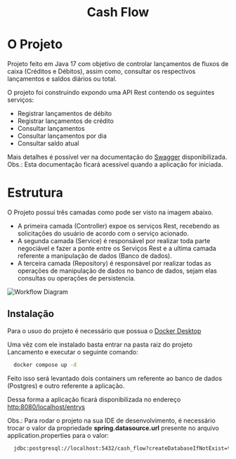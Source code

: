 <h1 align="center"> Cash Flow </h1>

# O Projeto

Projeto feito em Java 17 com objetivo de controlar lançamentos de fluxos de caixa (Créditos e Débitos), assim como, consultar os respectivos lançamentos e saldos diários ou total.

O projeto foi construindo expondo uma API Rest contendo os seguintes serviços: 

- Registrar lançamentos de débito
- Registrar lançamentos de crédito
- Consultar lançamentos
- Consultar lançamentos por dia
- Consultar saldo atual

Mais detalhes é possível ver na documentação do [Swagger](http://localhost:8080/swagger-ui/index.html#/) disponibilizada.
Obs.: Esta documentação ficará acessível quando a aplicação for iniciada.

# Estrutura

O Projeto possui três camadas como pode ser visto na imagem abaixo. 
 - A primeira camada (Controller) expoe os serviços Rest, recebendo as solicitações do usuário de acordo com o serviço acionado. 
 - A segunda camada (Service) é responsável por realizar toda parte negociável e fazer a ponte entre os Serviços Rest e a ultima camada referente a manipulação de dados (Banco de dados).
 - A terceira camada (Repository) é responsável por realizar todas as operações de manipulação de dados no banco de dados, sejam elas consultas ou operações de persistencia. 

![Workflow Diagram](https://github.com/csfinfor/cashflow/assets/133986549/73c3d725-d9fb-4a5e-b28b-59f01f2711ac)

## Instalação

Para o usuo do projeto é necessário que possua o [Docker Desktop](https://www.docker.com/products/docker-desktop/)

Uma vêz com ele instalado basta entrar na pasta raiz do projeto Lancamento e executar o seguinte comando: 

```bash
  docker compose up -d
```

Feito isso será levantado dois containers um referente ao banco de dados (Postgres) e outro referente a aplicação.

Dessa forma a aplicação ficará disponibilizada no endereço [http:8080/localhost/entrys](http:8080/localhost/entrys)

Obs.: Para rodar o projeto na sua IDE de desenvolvimento, é necessário trocar o valor da propriedade **spring.datasource.url** presente no arquivo application.properties para o valor:

```bash
  jdbc:postgresql://localhost:5432/cash_flow?createDatabaseIfNotExist=true&useSSL=false
```
